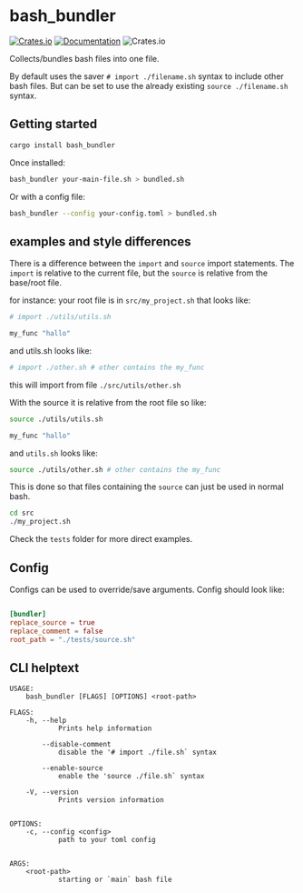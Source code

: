 # bash_bundler

[![Crates.io](https://img.shields.io/crates/v/bash_bundler)](https://crates.io/crates/bash_bundler)
[![Documentation](https://docs.rs/bash_bundler/badge.svg)](https://docs.rs/bash_bundler)
![Crates.io](https://img.shields.io/crates/l/bash_bundler)

Collects/bundles bash files into one file.

By default uses the saver `# import ./filename.sh` syntax to include other bash files.
But can be set to use the already existing `source ./filename.sh` syntax.

## Getting started

```sh
cargo install bash_bundler
```

Once installed:

```sh
bash_bundler your-main-file.sh > bundled.sh
```

Or with a config file:

```sh
bash_bundler --config your-config.toml > bundled.sh
```

## examples and style differences

There is a difference between the `import` and `source` import statements.
The `import` is relative to the current file, but the `source` is relative from the base/root file.

for instance:
your root file is in `src/my_project.sh` that looks like:

```sh
# import ./utils/utils.sh

my_func "hallo"
```

and utils.sh looks like:

```sh
# import ./other.sh # other contains the my_func
```

this will import from file `./src/utils/other.sh`

With the source it is relative from the root file so like:

```sh
source ./utils/utils.sh

my_func "hallo"
```

and `utils.sh` looks like:

```sh
source ./utils/other.sh # other contains the my_func
```

This is done so that files containing the `source` can just be used in normal bash.

```sh
cd src
./my_project.sh
```

Check the `tests` folder for more direct examples.

## Config

Configs can be used to override/save arguments. Config should look like:

```toml

[bundler]
replace_source = true
replace_comment = false
root_path = "./tests/source.sh"
```

## CLI helptext

```text
USAGE:
    bash_bundler [FLAGS] [OPTIONS] <root-path>

FLAGS:
    -h, --help
            Prints help information

        --disable-comment
            disable the '# import ./file.sh` syntax

        --enable-source
            enable the 'source ./file.sh` syntax

    -V, --version
            Prints version information


OPTIONS:
    -c, --config <config>
            path to your toml config


ARGS:
    <root-path>
            starting or `main` bash file
```
